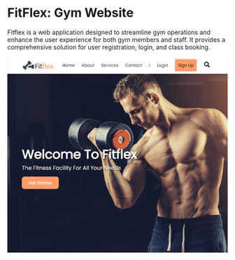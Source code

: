 # FitFlex: Gym Website
Fitflex is a web application designed to streamline gym operations and enhance the user experience for both gym members and staff. It provides a comprehensive solution for user registration, login, and class booking. 

![Fitflex screenshot](portfolio4.PNG)
